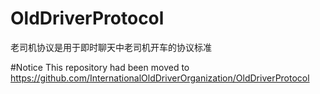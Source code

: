 # OldDriverProtocol
老司机协议是用于即时聊天中老司机开车的协议标准

#Notice
This repository had been moved to https://github.com/InternationalOldDriverOrganization/OldDriverProtocol
